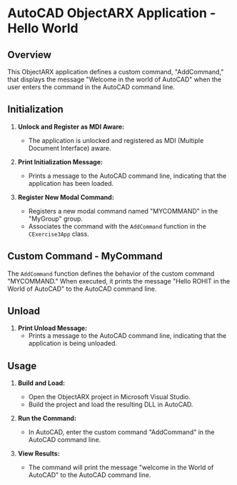 # AutoCAD ObjectARX Application - Hello World
 
## Overview
 
This ObjectARX application defines a custom command, "AddCommand," that displays the message "Welcome in the world of AutoCAD" when the user enters the command in the AutoCAD command line.
 
## Initialization
 
1. **Unlock and Register as MDI Aware:**
   - The application is unlocked and registered as MDI (Multiple Document Interface) aware.
 
2. **Print Initialization Message:**
   - Prints a message to the AutoCAD command line, indicating that the application has been loaded.
 
3. **Register New Modal Command:**
   - Registers a new modal command named "MYCOMMAND" in the "MyGroup" group.
   - Associates the command with the `AddCommand` function in the `CExercise3App` class.
 
## Custom Command - MyCommand
 
The `AddCommand` function defines the behavior of the custom command "MYCOMMAND." When executed, it prints the message "Hello ROHIT in the World of AutoCAD" to the AutoCAD command line.
 
## Unload
 
1. **Print Unload Message:**
   - Prints a message to the AutoCAD command line, indicating that the application is being unloaded.
 
## Usage
 
1. **Build and Load:**
   - Open the ObjectARX project in Microsoft Visual Studio.
   - Build the project and load the resulting DLL in AutoCAD.
 
2. **Run the Command:**
   - In AutoCAD, enter the custom command "AddCommand" in the AutoCAD command line.
 
3. **View Results:**
   - The command will print the message "welcome in the World of AutoCAD" to the AutoCAD command line.

